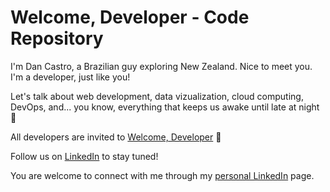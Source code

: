 # Welcome, Developer - Code Repository

I'm Dan Castro, a Brazilian guy exploring New Zealand. Nice to meet you. I'm a developer, just like you!

Let's talk about web development, data vizualization, cloud computing, DevOps, and... you know, everything that keeps us awake until late at night 🦉

All developers are invited to [Welcome, Developer](https://www.welcomedeveloper.com) 🖖

Follow us on [LinkedIn](https://www.linkedin.com/company/welcome-developer) to stay tuned!

You are welcome to connect with me through my [personal LinkedIn](https://www.linkedin.com/in/danilovcastro/) page.

